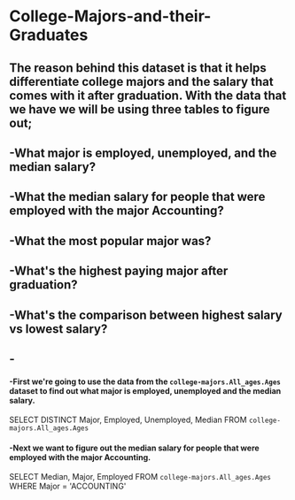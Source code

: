 # College-Majors-and-their-Graduates
## The reason behind this dataset is that it helps differentiate college majors and the salary that comes with it after graduation. With the data that we have we will be using three tables to figure out; 
## -What major is employed, unemployed, and the median salary?
## -What the median salary for people that were employed with the major Accounting?
## -What the most popular major was?
## -What's the highest paying major after graduation?
## -What's the comparison between highest salary vs lowest salary?
## -

#### -First we're going to use the data from the `college-majors.All_ages.Ages` dataset to find out what major is employed, unemployed and the median salary. 

SELECT DISTINCT Major, Employed, Unemployed, Median
FROM `college-majors.All_ages.Ages`

#### -Next we want to figure out the median salary for people that were employed with the major Accounting.

SELECT Median, Major, Employed
FROM `college-majors.All_ages.Ages`
WHERE Major = 'ACCOUNTING'
